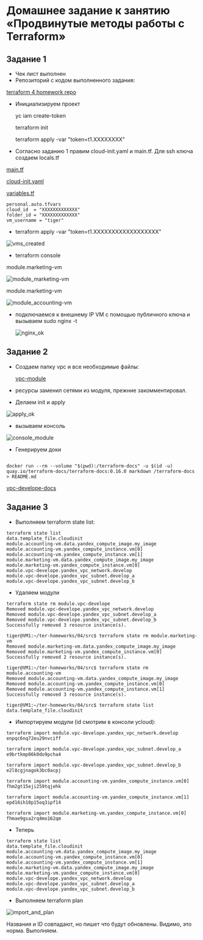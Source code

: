 # Домашнее задание к занятию «Продвинутые методы работы с Terraform»

## Задание 1
* Чек лист выполнен
* Репозиторий с кодом выполненного задания:

[terraform 4 homework repo](https://github.com/A-Tagir/ter-homeworks/tree/main/04/src)

* Инициализируем проект
  
  yc iam create-token

  terraform init   

  terraform apply -var "token=t1.XXXXXXXX"

* Согласно заданию 1 правим cloud-init.yaml и main.tf. Для ssh ключа создаем locals.tf 

[main.tf](https://github.com/A-Tagir/ter-homeworks/blob/main/04/src/main.tf)

[cloud-init.yaml](https://github.com/A-Tagir/ter-homeworks/blob/main/04/src/cloud-init.yml)

[variables.tf](https://github.com/A-Tagir/ter-homeworks/blob/main/04/src/variables.tf)
```
personal.auto.tfvars
cloud_id  = "XXXXXXXXXXXXX"
folder_id = "XXXXXXXXXXXXX"
vm_username = "tiger"

```
* terraform apply -var "token=t1.XXXXXXXXXXXXXXXXXX"

![vms_created](https://github.com/A-Tagir/ter-homeworks/blob/main/04/TerrHomework4_task1_created.png)

* terraform console

module.marketing-vm

![module_marketing-vm](https://github.com/A-Tagir/ter-homeworks/blob/main/04/TerrHomework4_module_marketing-vm.png)

module.marketing-vm

![module_accounting-vm](https://github.com/A-Tagir/ter-homeworks/blob/main/04/TerrHomework4_module_accounting-vm.png)

* подключаемся к внешнему IP VM с помощью публичного ключа и вызываем sudo nginx -t
  
  ![nginx_ok](https://github.com/A-Tagir/ter-homeworks/blob/main/04/TerrHomework4_task1_nginx_ok.png)


## Задание 2

* Создаем папку vpc и все необходимые файлы:
  
  [vpc-module](https://github.com/A-Tagir/ter-homeworks/tree/main/04/src/vpc)

* ресурсы заменил сетями из модуля, прежние закомментировал.

* Делаем init и apply

![apply_ok](https://github.com/A-Tagir/ter-homeworks/blob/main/04/TerrHomework4_task2_apply_ok.png)

* вызываем консоль
  
![console_module](https://github.com/A-Tagir/ter-homeworks/blob/main/04/TerrHomework4_task2_console_module.png)

* Генерируем доки

```

docker run --rm --volume "$(pwd):/terraform-docs" -u $(id -u) quay.io/terraform-docs/terraform-docs:0.16.0 markdown /terraform-docs > README.md

```

[vpc-develope-docs](https://github.com/A-Tagir/ter-homeworks/blob/main/04/src/vpc/README.md)


## Задание 3

* Выполняем terraform state list:

```
terraform state list
data.template_file.cloudinit
module.accounting-vm.data.yandex_compute_image.my_image
module.accounting-vm.yandex_compute_instance.vm[0]
module.accounting-vm.yandex_compute_instance.vm[1]
module.marketing-vm.data.yandex_compute_image.my_image
module.marketing-vm.yandex_compute_instance.vm[0]
module.vpc-develope.yandex_vpc_network.develop
module.vpc-develope.yandex_vpc_subnet.develop_a
module.vpc-develope.yandex_vpc_subnet.develop_b
```
* Удаляем модули

```
terraform state rm module.vpc-develope
Removed module.vpc-develope.yandex_vpc_network.develop
Removed module.vpc-develope.yandex_vpc_subnet.develop_a
Removed module.vpc-develope.yandex_vpc_subnet.develop_b
Successfully removed 3 resource instance(s).

tiger@VM1:~/ter-homeworks/04/src$ terraform state rm module.marketing-vm
Removed module.marketing-vm.data.yandex_compute_image.my_image
Removed module.marketing-vm.yandex_compute_instance.vm[0]
Successfully removed 2 resource instance(s).

tiger@VM1:~/ter-homeworks/04/src$ terraform state rm module.accounting-vm
Removed module.accounting-vm.data.yandex_compute_image.my_image
Removed module.accounting-vm.yandex_compute_instance.vm[0]
Removed module.accounting-vm.yandex_compute_instance.vm[1]
Successfully removed 3 resource instance(s).

tiger@VM1:~/ter-homeworks/04/src$ terraform state list
data.template_file.cloudinit

```

* Импортируем модули (id смотрим в консоли ycloud):
```
terraform import module.vpc-develope.yandex_vpc_network.develop enpqc6nq72eu29nvciff

terraform import module.vpc-develope.yandex_vpc_subnet.develop_a e9brtkmp06k0do9pcha4

terraform import module.vpc-develope.yandex_vpc_subnet.develop_b e2l8cgjnagok3bc0acpj

terraform import module.accounting-vm.yandex_compute_instance.vm[0] fhm2gt15eji259tqjehk

terraform import module.accounting-vm.yandex_compute_instance.vm[1] epd16ih10p15oq3ipf14

terraform import module.marketing-vm.yandex_compute_instance.vm[0] fhmae9gsa2rq4mo162qm

```

* Теперь 
```
terraform state list
data.template_file.cloudinit
module.accounting-vm.data.yandex_compute_image.my_image
module.accounting-vm.yandex_compute_instance.vm[0]
module.accounting-vm.yandex_compute_instance.vm[1]
module.marketing-vm.data.yandex_compute_image.my_image
module.marketing-vm.yandex_compute_instance.vm[0]
module.vpc-develope.yandex_vpc_network.develop
module.vpc-develope.yandex_vpc_subnet.develop_a
module.vpc-develope.yandex_vpc_subnet.develop_b
```

* Выполняем terraform plan

![import_and_plan](https://github.com/A-Tagir/ter-homeworks/blob/main/04/TerrHomework4_task3_import_plan.png)

Названия и ID совпадают, но пишет что будут обновлены. Видимо, это норма. Выполняем.







